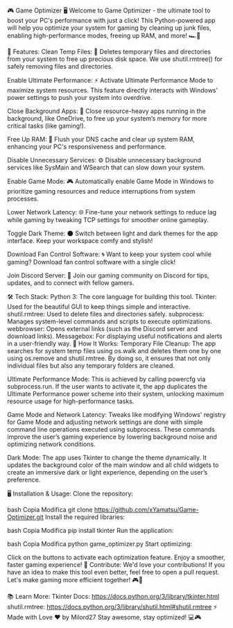 🎮 Game Optimizer 🖥️
Welcome to Game Optimizer - the ultimate tool to boost your PC's performance with just a click! This Python-powered app will help you optimize your system for gaming by cleaning up junk files, enabling high-performance modes, freeing up RAM, and more! 🏎️💨

📜 Features:
Clean Temp Files: 🧹
Deletes temporary files and directories from your system to free up precious disk space. We use shutil.rmtree() for safely removing files and directories.

Enable Ultimate Performance: ⚡
Activate Ultimate Performance Mode to maximize system resources. This feature directly interacts with Windows' power settings to push your system into overdrive.

Close Background Apps: 🚫
Close resource-heavy apps running in the background, like OneDrive, to free up your system’s memory for more critical tasks (like gaming!).

Free Up RAM: 🧠
Flush your DNS cache and clear up system RAM, enhancing your PC's responsiveness and performance.

Disable Unnecessary Services: ⚙️
Disable unnecessary background services like SysMain and WSearch that can slow down your system.

Enable Game Mode: 🎮
Automatically enable Game Mode in Windows to prioritize gaming resources and reduce interruptions from system processes.

Lower Network Latency: 🌐
Fine-tune your network settings to reduce lag while gaming by tweaking TCP settings for smoother online gameplay.

Toggle Dark Theme: 🌑
Switch between light and dark themes for the app interface. Keep your workspace comfy and stylish!

Download Fan Control Software: 🌀
Want to keep your system cool while gaming? Download fan control software with a single click!

Join Discord Server: 💬
Join our gaming community on Discord for tips, updates, and to connect with fellow gamers.

🛠️ Tech Stack:
Python 3: The core language for building this tool.
Tkinter: Used for the beautiful GUI to keep things simple and interactive.
shutil.rmtree: Used to delete files and directories safely.
subprocess: Manages system-level commands and scripts to execute optimizations.
webbrowser: Opens external links (such as the Discord server and download links).
Messagebox: For displaying useful notifications and alerts in a user-friendly way.
🚀 How It Works:
Temporary File Cleanup:
The app searches for system temp files using os.walk and deletes them one by one using os.remove and shutil.rmtree. By doing so, it ensures that not only individual files but also any temporary folders are cleaned.

Ultimate Performance Mode:
This is achieved by calling powercfg via subprocess.run. If the user wants to activate it, the app duplicates the Ultimate Performance power scheme into their system, unlocking maximum resource usage for high-performance tasks.

Game Mode and Network Latency:
Tweaks like modifying Windows' registry for Game Mode and adjusting network settings are done with simple command line operations executed using subprocess. These commands improve the user’s gaming experience by lowering background noise and optimizing network conditions.

Dark Mode:
The app uses Tkinter to change the theme dynamically. It updates the background color of the main window and all child widgets to create an immersive dark or light experience, depending on the user’s preference.

🖥️ Installation & Usage:
Clone the repository:

bash
Copia
Modifica
git clone https://github.com/xYamatsu/Game-Optimizer.git
Install the required libraries:

bash
Copia
Modifica
pip install tkinter
Run the application:

bash
Copia
Modifica
python game_optimizer.py
Start optimizing:

Click on the buttons to activate each optimization feature.
Enjoy a smoother, faster gaming experience!
📢 Contribute:
We'd love your contributions! If you have an idea to make this tool even better, feel free to open a pull request. Let's make gaming more efficient together! 🎮💪

📚 Learn More:
Tkinter Docs: https://docs.python.org/3/library/tkinter.html
shutil.rmtree: https://docs.python.org/3/library/shutil.html#shutil.rmtree
⚡ Made with Love ❤️ by Milord27
Stay awesome, stay optimized! 💻🎮


